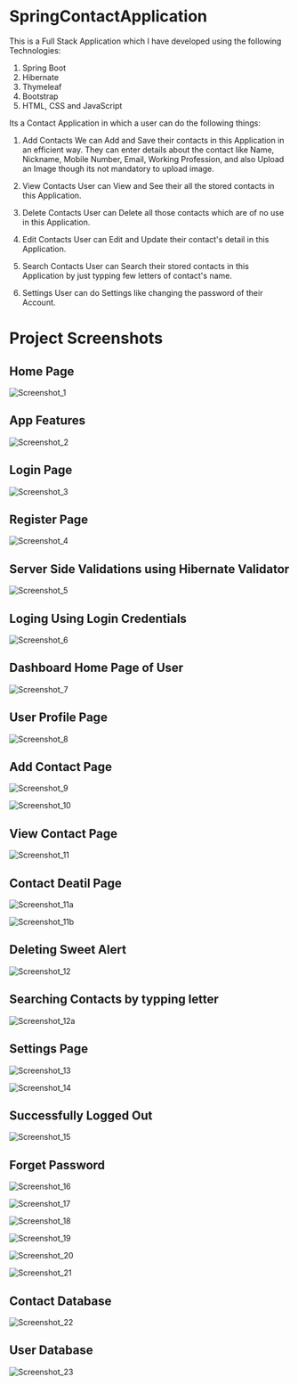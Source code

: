 # SpringContactApplication

This is a Full Stack Application which I have developed using the following Technologies:
1. Spring Boot
2. Hibernate
3. Thymeleaf
4. Bootstrap
5. HTML, CSS and JavaScript

Its a Contact Application in which a user can do the following things:

1. Add Contacts
We can Add and Save their contacts in this Application in an efficient way. 
They can enter details about the contact like Name, Nickname, Mobile Number, Email, Working Profession, 
and also Upload an Image though its not mandatory to upload image.

2. View Contacts
User can View and See their all the stored contacts in this Application.

3. Delete Contacts
User can Delete all those contacts which are of no use in this Application.

4. Edit Contacts
User can Edit and Update their contact's detail in this Application.

5. Search Contacts
User can Search their stored contacts in this Application by just typping few letters of contact's name.

6. Settings
User can do Settings like changing the password of their Account.

# Project Screenshots

## Home Page
![Screenshot_1](https://user-images.githubusercontent.com/41969044/112973071-8cd2fe00-916e-11eb-81e1-baae331ed115.png)

## App Features
![Screenshot_2](https://user-images.githubusercontent.com/41969044/112973086-8fcdee80-916e-11eb-8247-7b5657db5a59.png)

## Login Page
![Screenshot_3](https://user-images.githubusercontent.com/41969044/112973093-92304880-916e-11eb-9c85-3b51027ca4c4.png)

## Register Page
![Screenshot_4](https://user-images.githubusercontent.com/41969044/112973105-9492a280-916e-11eb-8987-13ceaa316cdf.png)

## Server Side Validations using Hibernate Validator
![Screenshot_5](https://user-images.githubusercontent.com/41969044/112973112-96f4fc80-916e-11eb-9f0f-50e3a59dd992.png)

## Loging Using Login Credentials
![Screenshot_6](https://user-images.githubusercontent.com/41969044/112973137-9f4d3780-916e-11eb-983b-d57ab3884157.png)

## Dashboard Home Page of User
![Screenshot_7](https://user-images.githubusercontent.com/41969044/112973144-a1af9180-916e-11eb-8d54-c77e741f95b4.png)

## User Profile Page
![Screenshot_8](https://user-images.githubusercontent.com/41969044/112973149-a2e0be80-916e-11eb-94cf-4e33451eef97.png)

## Add Contact Page
![Screenshot_9](https://user-images.githubusercontent.com/41969044/112973159-a4aa8200-916e-11eb-9f65-461ddcbdaf94.png)

![Screenshot_10](https://user-images.githubusercontent.com/41969044/112973168-a83e0900-916e-11eb-9127-8d338cba777e.png)

## View Contact Page
![Screenshot_11](https://user-images.githubusercontent.com/41969044/112973178-aaa06300-916e-11eb-8e0a-68bd75d91379.png)

## Contact Deatil Page
![Screenshot_11a](https://user-images.githubusercontent.com/41969044/112973187-ad02bd00-916e-11eb-984f-f5c914e80e6f.png)

![Screenshot_11b](https://user-images.githubusercontent.com/41969044/112973192-ae33ea00-916e-11eb-8982-c06019fb58e2.png)

## Deleting Sweet Alert
![Screenshot_12](https://user-images.githubusercontent.com/41969044/112973201-b12eda80-916e-11eb-9f62-d0f5da3746c7.png)

## Searching Contacts by typping letter
![Screenshot_12a](https://user-images.githubusercontent.com/41969044/112973207-b2600780-916e-11eb-9e1b-3fcbe8726df7.png)

## Settings Page
![Screenshot_13](https://user-images.githubusercontent.com/41969044/112973221-b5f38e80-916e-11eb-8123-8c864a85d013.png)

![Screenshot_14](https://user-images.githubusercontent.com/41969044/112973227-b7bd5200-916e-11eb-8987-af52c7121752.png)

## Successfully Logged Out
![Screenshot_15](https://user-images.githubusercontent.com/41969044/112973236-b8ee7f00-916e-11eb-89c4-257eac991ddc.png)

## Forget Password
![Screenshot_16](https://user-images.githubusercontent.com/41969044/112973242-ba1fac00-916e-11eb-831d-acf1a196b4d7.png)

![Screenshot_17](https://user-images.githubusercontent.com/41969044/112973248-bc820600-916e-11eb-8c76-dbed9e8a0fab.png)

![Screenshot_18](https://user-images.githubusercontent.com/41969044/112973259-c0ae2380-916e-11eb-9f90-b04375df957e.png)

![Screenshot_19](https://user-images.githubusercontent.com/41969044/112973267-c3107d80-916e-11eb-8bd9-ee6bb0af835b.png)

![Screenshot_20](https://user-images.githubusercontent.com/41969044/112973270-c3a91400-916e-11eb-969e-e02a0ffe4347.png)

![Screenshot_21](https://user-images.githubusercontent.com/41969044/112973274-c4da4100-916e-11eb-89be-1c00e027cfb9.png)

## Contact Database
![Screenshot_22](https://user-images.githubusercontent.com/41969044/112973281-c60b6e00-916e-11eb-8cdf-bfa9f6cdf837.png)

## User Database
![Screenshot_23](https://user-images.githubusercontent.com/41969044/112973287-c86dc800-916e-11eb-9d43-04cb73abd31f.png)

